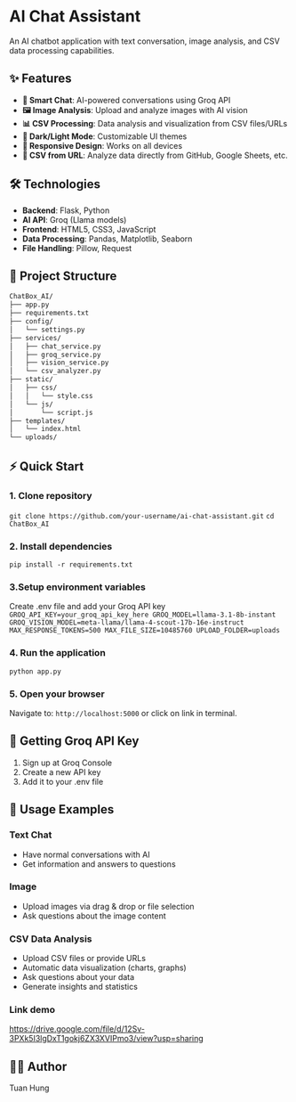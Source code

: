 # AI Chat Assistant

An AI chatbot application with text conversation, image analysis, and CSV data processing capabilities.

## ✨ Features

- **💬 Smart Chat**: AI-powered conversations using Groq API
- **🖼️ Image Analysis**: Upload and analyze images with AI vision
- **📊 CSV Processing**: Data analysis and visualization from CSV files/URLs
- **🌙 Dark/Light Mode**: Customizable UI themes
- **📱 Responsive Design**: Works on all devices
- **🔗 CSV from URL**: Analyze data directly from GitHub, Google Sheets, etc.

## 🛠️ Technologies

- **Backend**: Flask, Python
- **AI API**: Groq (Llama models)
- **Frontend**: HTML5, CSS3, JavaScript
- **Data Processing**: Pandas, Matplotlib, Seaborn
- **File Handling**: Pillow, Request

## 📁 Project Structure

```bash
ChatBox_AI/
├── app.py              
├── requirements.txt       
├── config/
│   └── settings.py      
├── services/
│   ├── chat_service.py  
│   ├── groq_service.py   
│   ├── vision_service.py 
│   └── csv_analyzer.py  
├── static/
│   ├── css/
│   │   └── style.css
│   └── js/
│       └── script.js
├── templates/
│   └── index.html
└── uploads/
```

## ⚡ Quick Start

### 1. Clone repository
`git clone https://github.com/your-username/ai-chat-assistant.git`
`cd ChatBox_AI`
### 2. Install dependencies
`pip install -r requirements.txt`
### 3.Setup environment variables
Create .env file and add your Groq API key
  `GROQ_API_KEY=your_groq_api_key_here
  GROQ_MODEL=llama-3.1-8b-instant
  GROQ_VISION_MODEL=meta-llama/llama-4-scout-17b-16e-instruct
  MAX_RESPONSE_TOKENS=500
  MAX_FILE_SIZE=10485760
  UPLOAD_FOLDER=uploads`
### 4. Run the application
`python app.py`
### 5. Open your browser
Navigate to: `http://localhost:5000` or click on link in terminal.

## 🔑 Getting Groq API Key

1. Sign up at Groq Console
2. Create a new API key
3. Add it to your .env file

## 🎯 Usage Examples

### Text Chat
- Have normal conversations with AI
- Get information and answers to questions

### Image
- Upload images via drag & drop or file selection
- Ask questions about the image content

### CSV Data Analysis

- Upload CSV files or provide URLs
- Automatic data visualization (charts, graphs)
- Ask questions about your data
- Generate insights and statistics
### Link demo
https://drive.google.com/file/d/12Sv-3PXk5I3lgDxT1gokj6ZX3XVIPmo3/view?usp=sharing

## 👨‍💻 Author
Tuan Hung
